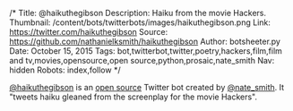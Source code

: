 /*
Title: @haikuthegibson
Description: Haiku from the movie Hackers.
Thumbnail: /content/bots/twitterbots/images/haikuthegibson.png
Link: https://twitter.com/haikuthegibson
Source: https://github.com/nathanielksmith/haikuthegibson
Author: botsheeter.py
Date: October 15, 2015
Tags: bot,twitterbot,twitter,poetry,hackers,film,film and tv,movies,opensource,open source,python,prosaic,nate_smith
Nav: hidden
Robots: index,follow
*/

[@haikuthegibson](https://twitter.com/haikuthegibson) is an [open source](https://github.com/nathanielksmith/haikuthegibson) Twitter bot created by [@nate_smith](https://twitter.com/nate_smith). It "tweets haiku gleaned from the screenplay for the movie Hackers".

